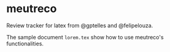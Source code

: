 # meutreco
Review tracker for latex from @gptelles and @felipelouza.

The sample document  `lorem.tex` show how to use meutreco's functionalities.